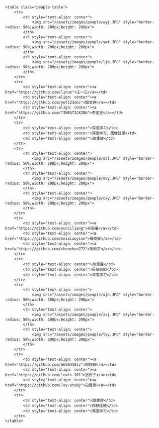<style>
        .people-table img {
            border-radius: 50%;
            width: 200px;
            height: 200px;
        }
        
        .people-table{
            font-size: 18px;
        }
    </style>

    <table class="people-table">
        <tr>
            <th style="text-align: center">
                <img src="/assets/images/people/wyj.JPG" style="border-radius: 50%;width: 200px;height: 200px">
            </th>
            <th style="text-align: center">
                <img src="/assets/images/people/ywt.JPG" style="border-radius: 50%;width: 200px;height: 200px">
            </th>
            <th style="text-align: center">
                <img src="/assets/images/people/ljb.JPG" style="border-radius: 50%;width: 200px;height: 200px">
            </th>
        </tr>
        <tr>
            <td style="text-align: center"><a href="https://github.com/linux">汪一江</a></td>
            <td style="text-align: center"><a href="https://github.com/ywt123abc">殷文婷</a></td>
            <td style="text-align: center"><a href="https://github.com/TIMESTICKING">李佳宝</a></td>
        </tr>
        <tr>
            <td style="text-align: center">深度学习</td>
            <td style="text-align: center">深度学习、图像处理</td>
            <td style="text-align: center">3D重建</td>
        </tr>
        <tr>
            <th style="text-align: center">
                <img src="/assets/images/people/scl.JPG" style="border-radius: 50%;width: 200px;height: 200px">
            </th>
            <th style="text-align: center">
                <img src="/assets/images/people/mxy.JPG" style="border-radius: 50%;width: 200px;height: 200px">
            </th>
            <th style="text-align: center">
                <img src="/assets/images/people/cxy.JPG" style="border-radius: 50%;width: 200px;height: 200px">
            </th>
        </tr>
        <tr>
            <td style="text-align: center"><a href="https://github.com/sunciliang">孙辞量</a></td>
            <td style="text-align: center"><a href="https://github.com/meixiaoyinn">梅校寅</a></td>
            <td style="text-align: center"><a href="https://github.com/chenchen772">陈欣宇</a></td>
        </tr>
        <tr>
            <td style="text-align: center">3D重建</td>
            <td style="text-align: center">压缩感知</td>
            <td style="text-align: center">深度学习</td>
        </tr>
        <tr>
            <th style="text-align: center">
                <img src="/assets/images/people/xjh.JPG" style="border-radius: 50%;width: 200px;height: 200px">
            </th>
            <th style="text-align: center">
                <img src="/assets/images/people/zsj.JPG" style="border-radius: 50%;width: 200px;height: 200px">
            </th>
            <th style="text-align: center">
                <img src="/assets/images/people/txy.JPG" style="border-radius: 50%;width: 200px;height: 200px">
            </th>
        </tr>
        <tr>
            <td style="text-align: center"><a href="https://github.com/a656418zz">向锦辉</a></td>
            <td style="text-align: center"><a href="https://github.com/lewis-101">张世杰</a></td>
            <td style="text-align: center"><a href="https://github.com/Txy-study">田雪燕</a></td>
        </tr>
        <tr>
            <td style="text-align: center">3D重建</td>
            <td style="text-align: center">视频压缩</td>
            <td style="text-align: center">深度学习</td>
        </tr>
    </table>
